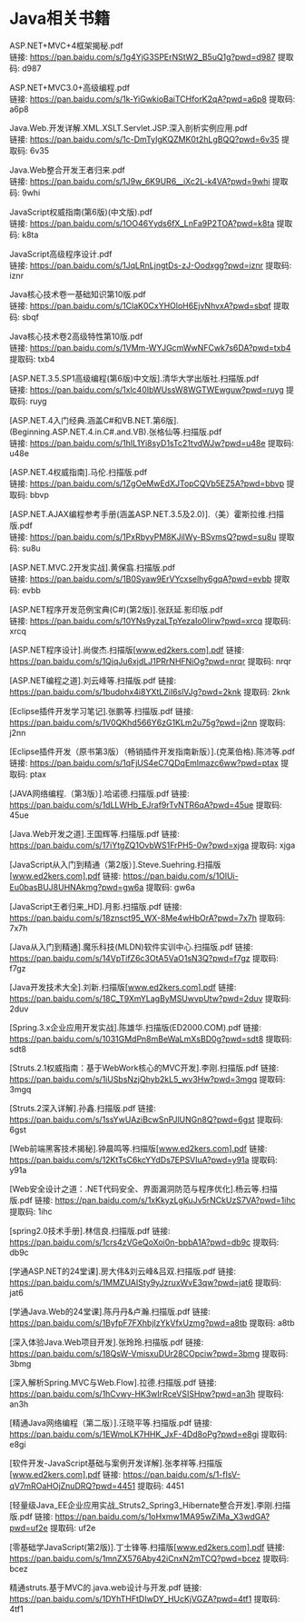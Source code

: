 # Java相关书籍

ASP.NET+MVC+4框架揭秘.pdf  
链接: https://pan.baidu.com/s/1g4YjG3SPErNStW2_B5uQ1g?pwd=d987 提取码: d987

ASP.NET+MVC3.0+高级编程.pdf  
链接: https://pan.baidu.com/s/1k-YiGwkioBaiTCHforK2qA?pwd=a6p8 提取码: a6p8

Java.Web.开发详解.XML.XSLT.Servlet.JSP.深入剖析实例应用.pdf  
链接: https://pan.baidu.com/s/1c-DmTyIgKQZMK0t2hLgBQQ?pwd=6v35 提取码: 6v35

Java.Web整合开发王者归来.pdf  
链接: https://pan.baidu.com/s/1J9w_6K9UR6__iXc2L-k4VA?pwd=9whi 提取码: 9whi

JavaScript权威指南(第6版)(中文版).pdf  
链接: https://pan.baidu.com/s/1OO46Yyds6fX_LnFa9P2TOA?pwd=k8ta 提取码: k8ta

JavaScript高级程序设计.pdf  
链接: https://pan.baidu.com/s/1JqLRnLjngtDs-zJ-Oodxgg?pwd=iznr 提取码: iznr

Java核心技术卷一基础知识第10版.pdf  
链接: https://pan.baidu.com/s/1ClaK0CxYHOloH6EjvNhvxA?pwd=sbqf 提取码: sbqf

Java核心技术卷2高级特性第10版.pdf   
链接: https://pan.baidu.com/s/1VMm-WYJGcmWwNFCwk7s6DA?pwd=txb4 提取码: txb4

[ASP.NET.3.5.SP1高级编程(第6版)中文版].清华大学出版社.扫描版.pdf  
链接: https://pan.baidu.com/s/1xlc40IbWUssW8WGTWEwguw?pwd=ruyg 提取码: ruyg

[ASP.NET.4入门经典.涵盖C#和VB.NET.第6版].(Beginning.ASP.NET.4.in.C#.and.VB).张格仙等.扫描版.pdf  
链接: https://pan.baidu.com/s/1hIL1Yi8syD1sTc21tvdWJw?pwd=u48e 提取码: u48e

[ASP.NET.4权威指南].马伦.扫描版.pdf  
链接: https://pan.baidu.com/s/1ZgOeMwEdXJTopCQVb5EZ5A?pwd=bbvp 提取码: bbvp

[ASP.NET.AJAX编程参考手册(涵盖ASP.NET.3.5及2.0)].（美）霍斯拉维.扫描版.pdf  
链接: https://pan.baidu.com/s/1PxRbyyPM8KJilWy-BSvmsQ?pwd=su8u 提取码: su8u

[ASP.NET.MVC.2开发实战].黄保翕.扫描版.pdf  
链接: https://pan.baidu.com/s/1B0Syaw9ErVYcxselhy6gqA?pwd=evbb 提取码: evbb

[ASP.NET程序开发范例宝典(C#)(第2版)].张跃延.影印版.pdf  
链接: https://pan.baidu.com/s/10YNs9yzaLTpYezaIo0Iirw?pwd=xrcq 提取码: xrcq

[ASP.NET程序设计].尚俊杰.扫描版[www.ed2kers.com].pdf
链接: https://pan.baidu.com/s/1QjqJu6xjdLJ1PRrNHFNiOg?pwd=nrqr 提取码: nrqr

[ASP.NET编程之道].刘云峰等.扫描版.pdf
链接: https://pan.baidu.com/s/1budohx4i8YXtLZiI6slVJg?pwd=2knk 提取码: 2knk

[Eclipse插件开发学习笔记].张鹏等.扫描版.pdf
链接: https://pan.baidu.com/s/1V0QKhd566Y6zG1KLm2u75g?pwd=j2nn 提取码: j2nn

[Eclipse插件开发（原书第3版）（畅销插件开发指南新版）].(克莱伯格).陈沛等.pdf
链接: https://pan.baidu.com/s/1qFjUS4eC7QDqEmlmazc6ww?pwd=ptax 提取码: ptax

[JAVA网络编程.（第3版）].哈诺德.扫描版.pdf
链接: https://pan.baidu.com/s/1dLLWHb_EJraf9rTvNTR6qA?pwd=45ue 提取码: 45ue

[Java.Web开发之道].王国辉等.扫描版.pdf
链接: https://pan.baidu.com/s/17iYtgZQ1OvbWS1FrPH5-0w?pwd=xjga 提取码: xjga

[JavaScript从入门到精通（第2版）].Steve.Suehring.扫描版[www.ed2kers.com].pdf
链接: https://pan.baidu.com/s/1OlUi-Eu0basBUJ8UHNAkmg?pwd=gw6a 提取码: gw6a

[JavaScript王者归来_HD].月影.扫描版.pdf
链接: https://pan.baidu.com/s/18znsct95_WX-8Me4wHbOrA?pwd=7x7h 提取码: 7x7h

[Java从入门到精通].魔乐科技(MLDN)软件实训中心.扫描版.pdf
链接: https://pan.baidu.com/s/14VpTifZ6c3OtA5VaO1sN3Q?pwd=f7gz 提取码: f7gz

[Java开发技术大全].刘新.扫描版[www.ed2kers.com].pdf
链接: https://pan.baidu.com/s/18C_T9XmYLagByMSUwvpUtw?pwd=2duv 提取码: 2duv

[Spring.3.x企业应用开发实战].陈雄华.扫描版(ED2000.COM).pdf
链接: https://pan.baidu.com/s/1031GMdPn8mBeWaLmXsBD0g?pwd=sdt8 提取码: sdt8

[Struts.2.1权威指南：基于WebWork核心的MVC开发].李刚.扫描版.pdf
链接: https://pan.baidu.com/s/1iUSbsNzjQhyb2kL5_wv3Hw?pwd=3mgq 提取码: 3mgq

[Struts.2深入详解].孙鑫.扫描版.pdf
链接: https://pan.baidu.com/s/1ssYwUAziBcwSnPJlUNGn8Q?pwd=6gst 提取码: 6gst

[Web前端黑客技术揭秘].钟晨鸣等.扫描版[www.ed2kers.com].pdf
链接: https://pan.baidu.com/s/12KtTsC6kcYYdDs7EPSVIuA?pwd=y91a 提取码: y91a

[Web安全设计之道：.NET代码安全、界面漏洞防范与程序优化].杨云等.扫描版.pdf
链接: https://pan.baidu.com/s/1xKkyzLgKuJv5rNCkUzS7VA?pwd=1ihc 提取码: 1ihc

[spring2.0技术手册].林信良.扫描版.pdf
链接: https://pan.baidu.com/s/1crs4zVGeQoXoi0n-bpbA1A?pwd=db9c 提取码: db9c

[学通ASP.NET的24堂课].房大伟&刘云峰&吕双.扫描版.pdf
链接: https://pan.baidu.com/s/1MMZUAISty9yJzruxWvE3qw?pwd=jat6 提取码: jat6

[学通Java.Web的24堂课].陈丹丹&卢瀚.扫描版.pdf
链接: https://pan.baidu.com/s/1ByfpF7FXhbjIzYkVfxUzmg?pwd=a8tb 提取码: a8tb

[深入体验Java.Web项目开发].张玲玲.扫描版.pdf
链接: https://pan.baidu.com/s/18QsW-VmisxuDUr28COpciw?pwd=3bmg 提取码: 3bmg

[深入解析Spring.MVC与Web.Flow].拉德.扫描版.pdf
链接: https://pan.baidu.com/s/1hCvwy-HK3wIrRceVSISHpw?pwd=an3h 提取码: an3h

[精通Java网络编程（第二版）].汪晓平等.扫描版.pdf
链接: https://pan.baidu.com/s/1EWmoLK7HHK_JxF-4Dd8oPg?pwd=e8gi 提取码: e8gi

[软件开发-JavaScript基础与案例开发详解].张孝祥等.扫描版[www.ed2kers.com].pdf
链接: https://pan.baidu.com/s/1-fIsV-qV7mROaHOjZnuDRQ?pwd=4451 提取码: 4451

[轻量级Java_EE企业应用实战_Struts2_Spring3_Hibernate整合开发].李刚.扫描版.pdf
链接: https://pan.baidu.com/s/1oHxmw1MA95wZiMa_X3wdGA?pwd=uf2e 提取码: uf2e

[零基础学JavaScript(第2版)].丁士锋等.扫描版[www.ed2kers.com].pdf
链接: https://pan.baidu.com/s/1mnZX576Aby42iCnxN2mTCQ?pwd=bcez 提取码: bcez

精通struts.基于MVC的.java.web设计与开发.pdf
链接: https://pan.baidu.com/s/1DYhTHFtDIwDY_HUcKjVGZA?pwd=4tf1 提取码: 4tf1






